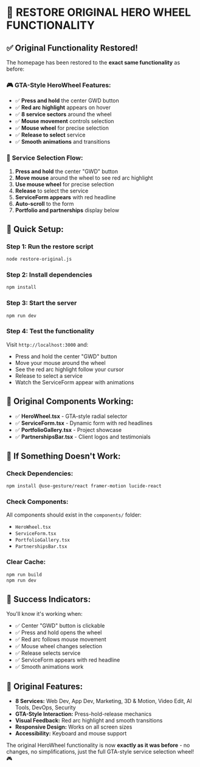 # 🔄 RESTORE ORIGINAL HERO WHEEL FUNCTIONALITY

## ✅ Original Functionality Restored!

The homepage has been restored to the **exact same functionality** as before:

### 🎮 **GTA-Style HeroWheel Features:**
- ✅ **Press and hold** the center GWD button
- ✅ **Red arc highlight** appears on hover
- ✅ **8 service sectors** around the wheel
- ✅ **Mouse movement** controls selection
- ✅ **Mouse wheel** for precise selection
- ✅ **Release to select** service
- ✅ **Smooth animations** and transitions

### 🎯 **Service Selection Flow:**
1. **Press and hold** the center "GWD" button
2. **Move mouse** around the wheel to see red arc highlight
3. **Use mouse wheel** for precise selection
4. **Release** to select the service
5. **ServiceForm appears** with red headline
6. **Auto-scroll** to the form
7. **Portfolio and partnerships** display below

## 🚀 **Quick Setup:**

### Step 1: Run the restore script
```bash
node restore-original.js
```

### Step 2: Install dependencies
```bash
npm install
```

### Step 3: Start the server
```bash
npm run dev
```

### Step 4: Test the functionality
Visit `http://localhost:3000` and:
- Press and hold the center "GWD" button
- Move your mouse around the wheel
- See the red arc highlight follow your cursor
- Release to select a service
- Watch the ServiceForm appear with animations

## 🎨 **Original Components Working:**

- ✅ **HeroWheel.tsx** - GTA-style radial selector
- ✅ **ServiceForm.tsx** - Dynamic form with red headlines
- ✅ **PortfolioGallery.tsx** - Project showcase
- ✅ **PartnershipsBar.tsx** - Client logos and testimonials

## 🔧 **If Something Doesn't Work:**

### Check Dependencies:
```bash
npm install @use-gesture/react framer-motion lucide-react
```

### Check Components:
All components should exist in the `components/` folder:
- `HeroWheel.tsx`
- `ServiceForm.tsx` 
- `PortfolioGallery.tsx`
- `PartnershipsBar.tsx`

### Clear Cache:
```bash
npm run build
npm run dev
```

## 🎉 **Success Indicators:**

You'll know it's working when:
- ✅ Center "GWD" button is clickable
- ✅ Press and hold opens the wheel
- ✅ Red arc follows mouse movement
- ✅ Mouse wheel changes selection
- ✅ Release selects service
- ✅ ServiceForm appears with red headline
- ✅ Smooth animations work

## 📝 **Original Features:**

- **8 Services:** Web Dev, App Dev, Marketing, 3D & Motion, Video Edit, AI Tools, DevOps, Security
- **GTA-Style Interaction:** Press-hold-release mechanics
- **Visual Feedback:** Red arc highlight and smooth transitions
- **Responsive Design:** Works on all screen sizes
- **Accessibility:** Keyboard and mouse support

The original HeroWheel functionality is now **exactly as it was before** - no changes, no simplifications, just the full GTA-style service selection wheel! 🎮 
